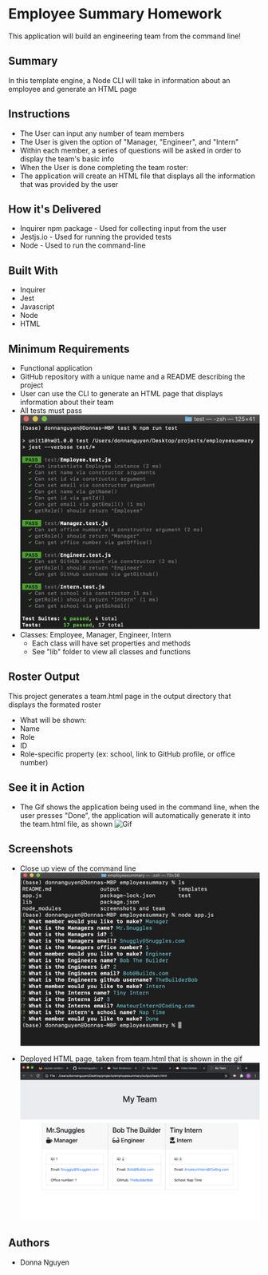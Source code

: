 # Employee Summary Homework
This application will build an engineering team from the command line! 

## Summary
In this template engine, a Node CLI will take in information about an employee and generate an HTML page

## Instructions
* The User can input any number of team members
 * The User is given the option of "Manager, "Engineer", and "Intern"
 * Within each member, a series of questions will be asked in order to display the team's basic info
* When the User is done completing the team roster:
 * The application will create an HTML file that displays all the information that was provided by the user

 ## How it's Delivered
 * Inquirer npm package - Used for collecting input from the user
 * Jestjs.io - Used for running the provided tests
 * Node - Used to run the command-line

 ## Built With
 * Inquirer
 * Jest
 * Javascript
 * Node
 * HTML

## Minimum Requirements
* Functional application
* GitHub repository with a unique name and a README describing the project
* User can use the CLI to generate an HTML page that displays information about their team
* All tests must pass
![Picture](https://github.com/donnaxnguyen/employeesummary/blob/master/screenshots%20and%20team/screenshot-test.png)
* Classes: Employee, Manager, Engineer, Intern
  * Each class will have set properties and methods
  * See "lib" folder to view all classes and functions

## Roster Output
This project generates a team.html page in the output directory that displays the formated roster
* What will be shown:
 * Name
 * Role
 * ID
 * Role-specific property (ex: school, link to GitHub profile, or office number)


## See it in Action
* The Gif shows the application being used in the command line, when the user presses "Done", the application will automatically generate it into the team.html file, as shown
![Gif](https://github.com/donnaxnguyen/employeesummary/blob/master/screenshots%20and%20team/working%20commandline.gif)

## Screenshots
* Close up view of the command line
![Node](https://github.com/donnaxnguyen/employeesummary/blob/master/screenshots%20and%20team/Screenshot-gif.png)

* Deployed HTML page, taken from team.html that is shown in the gif
![Team](https://github.com/donnaxnguyen/employeesummary/blob/master/screenshots%20and%20team/OutputTeam.png)


 ## Authors
 * Donna Nguyen

